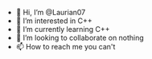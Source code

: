 - 👋 Hi, I’m @Laurian07
- 👀 I’m interested in C++
- 🌱 I’m currently learning C++
- 💞️ I’m looking to collaborate on nothing
- 📫 How to reach me you can't

<!---
Laurian07/Laurian07 is a ✨ special ✨ repository because its `README.md` (this file) appears on your GitHub profile.
You can click the Preview link to take a look at your changes.
--->
